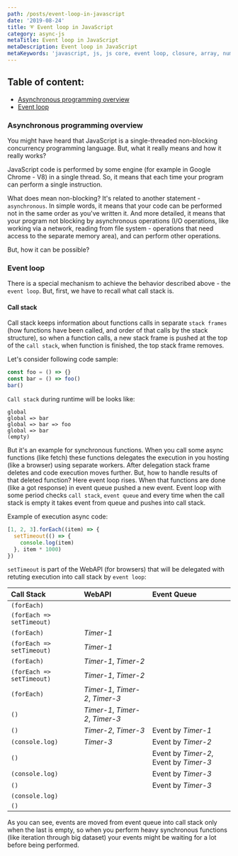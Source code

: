 ```yaml
---
path: /posts/event-loop-in-javascript
date: '2019-08-24'
title: ➰ Event loop in JavaScript
category: async-js
metaTitle: Event loop in JavaScript
metaDescription: Event loop in JavaScript
metaKeywords: 'javascript, js, js core, event loop, closure, array, number, string, bool'
---
```


## Table of content:

* [Asynchronous programming overview](#asynchronous-programming-overview)
* [Event loop](#event-loop)

### Asynchronous programming overview

You might have heard that JavaScript is a single-threaded non-blocking concurrency programming language. But, what it really means and how it really works?

JavaScript code is performed by some engine (for example in Google Chrome - V8) in a single thread. So, it means that each time your program can perform a single instruction.

What does mean non-blocking? It's related to another statement - ```asynchronous```. In simple words, it means that your code can be performed not in the same order as you've written it. And more detailed, it means that your program not blocking by asynchronous operations (I/O operations, like working via a network, reading from file system - operations that need access to the separate memory area), and can perform other operations.

But, how it can be possible?

### Event loop

There is a special mechanism to achieve the behavior described above - the ```event loop```. But, first, we have to recall what call stack is.

#### Call stack

Call stack keeps information about functions calls in separate ```stack frames``` (how functions have been called, and order of that calls by the stack structure), so when a function calls, a new stack frame is pushed at the top of the ```call stack```, when function is finished, the top stack frame removes.

Let's consider following code sample:

```js
const foo = () => {}
const bar = () => foo()
bar()
```

```Call stack``` during runtime will be looks like:

```
global
global => bar
global => bar => foo
global => bar
(empty)
```

But it's an example for synchronous functions. When you call some async functions (like fetch) these functions delegates the execution in you hosting (like a browser) using separate workers. After delegation stack frame deletes and code execution moves further. But, how to handle results of that deleted function? Here event loop rises. When that functions are done (like a got response) in event queue pushed a new event. Event loop with some period checks ```call stack```,  ```event queue``` and every time when the call stack is empty it takes event from queue and pushes into call stack.

Example of execution async code:

```js
[1, 2, 3].forEach((item) => {
  setTimeout(() => {
    console.log(item)
  }, item * 1000)
})
```

```setTimeout``` is part of the WebAPI (for browsers) that will be delegated with retuting execution into call stack by ```event loop```:

  Call Stack                 |  WebAPI                         |  Event Queue
:----------------------------|:--------------------------------|:-------------
```(forEach)```              |                                 |                
```(forEach => setTimeout)```|                                 |                
```(forEach)```              | *Timer-1*                       |                
```(forEach => setTimeout)```| *Timer-1*                       |
```(forEach)```              | *Timer-1*, *Timer-2*            |                
```(forEach => setTimeout)```| *Timer-1*, *Timer-2*            |                
```(forEach)```              | *Timer-1*, *Timer-2*, *Timer-3* |                
```()```                     | *Timer-1*, *Timer-2*, *Timer-3* |                
```()```                     | *Timer-2*, *Timer-3*            | Event by *Timer-1*
```(console.log)```          | *Timer-3*                       | Event by *Timer-2*
```()```                     |                                 | Event by *Timer-2*, Event by *Timer-3*
```(console.log)```          |                                 | Event by *Timer-3*
```()```                     |                                 | Event by *Timer-3*
```(console.log)```          |                                 |
```()```                     |                                 |

As you can see, events are moved from event queue into call stack only when the last is empty, so when you perform heavy synchronous functions (like iteration through big dataset) your events might be waiting for a lot before being performed.
